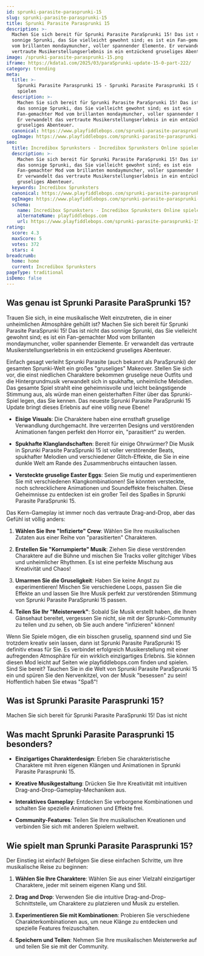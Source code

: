 ```yaml
---
id: sprunki-parasite-parasprunki-15
slug: sprunki-parasite-parasprunki-15
title: Sprunki Parasite Parasprunki 15
description: >-
  Machen Sie sich bereit für Sprunki Parasite ParaSprunki 15! Das ist nicht das
  sonnige Sprunki, das Sie vielleicht gewohnt sind; es ist ein Fan-gemachter Mod
  vom brillanten mondaymuncher, voller spannender Elemente. Er verwandelt das
  vertraute Musikerstellungserlebnis in ein entzückend gruseliges Abenteuer.
image: /sprunki-parasite-parasprunki-15.png
iframe: https://kdata1.com/2025/03/paraSprunki-update-15-0-part-222/
category: trending
meta:
  title: >-
    Sprunki Parasite Parasprunki 15 - Sprunki Parasite Parasprunki 15 Online
    spielen
  description: >-
    Machen Sie sich bereit für Sprunki Parasite ParaSprunki 15! Das ist nicht
    das sonnige Sprunki, das Sie vielleicht gewohnt sind; es ist ein
    Fan-gemachter Mod vom brillanten mondaymuncher, voller spannender Elemente.
    Er verwandelt das vertraute Musikerstellungserlebnis in ein entzückend
    gruseliges Abenteuer.
  canonical: https://www.playfiddlebops.com/sprunki-parasite-parasprunki-15/
  ogImage: https://www.playfiddlebops.com/sprunki-parasite-parasprunki-15.png
seo:
  title: Incredibox Sprunksters - Incredibox Sprunksters Online spielen
  description: >-
    Machen Sie sich bereit für Sprunki Parasite ParaSprunki 15! Das ist nicht
    das sonnige Sprunki, das Sie vielleicht gewohnt sind; es ist ein
    Fan-gemachter Mod vom brillanten mondaymuncher, voller spannender Elemente.
    Er verwandelt das vertraute Musikerstellungserlebnis in ein entzückend
    gruseliges Abenteuer.
  keywords: Incredibox Sprunksters
  canonical: https://www.playfiddlebops.com/sprunki-parasite-parasprunki-15/
  ogImage: https://www.playfiddlebops.com/sprunki-parasite-parasprunki-15.png
  schema:
    name: Incredibox Sprunksters - Incredibox Sprunksters Online spielen
    alternateName: playfiddlebops.com
    url: https://www.playfiddlebops.com/sprunki-parasite-parasprunki-15/
rating:
  score: 4.3
  maxScore: 5
  votes: 372
  stars: 4
breadcrumb:
  home: home
  current: Incredibox Sprunksters
pageType: traditional
isDemo: false
---
```


## Was genau ist Sprunki Parasite ParaSprunki 15?

Trauen Sie sich, in eine musikalische Welt einzutreten, die in einer unheimlichen Atmosphäre gehüllt ist? Machen Sie sich bereit für Sprunki Parasite ParaSprunki 15! Das ist nicht das sonnige Sprunki, das Sie vielleicht gewohnt sind; es ist ein Fan-gemachter Mod vom brillanten mondaymuncher, voller spannender Elemente. Er verwandelt das vertraute Musikerstellungserlebnis in ein entzückend gruseliges Abenteuer.

Einfach gesagt verleiht Sprunki Parasite (auch bekannt als ParaSprunki) der gesamten Sprunki-Welt ein großes "gruseliges" Makeover. Stellen Sie sich vor, die einst niedlichen Charaktere bekommen gruselige neue Outfits und die Hintergrundmusik verwandelt sich in spukhafte, unheimliche Melodien. Das gesamte Spiel strahlt eine geheimnisvolle und leicht beängstigende Stimmung aus, als würde man einen geisterhaften Filter über das Sprunki-Spiel legen, das Sie kennen. Das neueste Sprunki Parasite ParaSprunki 15 Update bringt dieses Erlebnis auf eine völlig neue Ebene!

- **Eisige Visuals**: Die Charaktere haben eine ernsthaft gruselige Verwandlung durchgemacht. Ihre verzerrten Designs und verstörenden Animationen fangen perfekt den Horror ein, "parasitiert" zu werden.

- **Spukhafte Klanglandschaften**: Bereit für einige Ohrwürmer? Die Musik in Sprunki Parasite ParaSprunki 15 ist voller verstörender Beats, spukhafter Melodien und verschiedener Glitch-Effekte, die Sie in eine dunkle Welt am Rande des Zusammenbruchs eintauchen lassen.

- **Versteckte gruselige Easter Eggs**: Seien Sie mutig und experimentieren Sie mit verschiedenen Klangkombinationen! Sie könnten versteckte, noch schrecklichere Animationen und Soundeffekte freischalten. Diese Geheimnisse zu entdecken ist ein großer Teil des Spaßes in Sprunki Parasite ParaSprunki 15.

Das Kern-Gameplay ist immer noch das vertraute Drag-and-Drop, aber das Gefühl ist völlig anders:

1. **Wählen Sie Ihre "Infizierte" Crew**: Wählen Sie Ihre musikalischen Zutaten aus einer Reihe von "parasitierten" Charakteren.

1. **Erstellen Sie "Korrumpierte" Musik**: Ziehen Sie diese verstörenden Charaktere auf die Bühne und mischen Sie Tracks voller glitchiger Vibes und unheimlicher Rhythmen. Es ist eine perfekte Mischung aus Kreativität und Chaos!

1. **Umarmen Sie die Gruseligkeit**: Haben Sie keine Angst zu experimentieren! Mischen Sie verschiedene Loops, passen Sie die Effekte an und lassen Sie Ihre Musik perfekt zur verstörenden Stimmung von Sprunki Parasite ParaSprunki 15 passen.

1. **Teilen Sie Ihr "Meisterwerk"**: Sobald Sie Musik erstellt haben, die Ihnen Gänsehaut bereitet, vergessen Sie nicht, sie mit der Sprunki-Community zu teilen und zu sehen, ob Sie auch andere "infizieren" können!

Wenn Sie Spiele mögen, die ein bisschen gruselig, spannend sind und Sie trotzdem kreativ sein lassen, dann ist Sprunki Parasite ParaSprunki 15 definitiv etwas für Sie. Es verbindet erfolgreich Musikerstellung mit einer aufregenden Atmosphäre für ein wirklich einzigartiges Erlebnis. Sie können diesen Mod leicht auf Seiten wie playfiddlebops.com finden und spielen. Sind Sie bereit? Tauchen Sie in die Welt von Sprunki Parasite ParaSprunki 15 ein und spüren Sie den Nervenkitzel, von der Musik "besessen" zu sein! Hoffentlich haben Sie etwas "Spaß"!

## Was ist Sprunki Parasite Parasprunki 15?

Machen Sie sich bereit für Sprunki Parasite ParaSprunki 15! Das ist nicht

## Was macht Sprunki Parasite Parasprunki 15 besonders?

- **Einzigartiges Charakterdesign**: Erleben Sie charakteristische Charaktere mit ihren eigenen Klängen und Animationen in Sprunki Parasite Parasprunki 15.

- **Kreative Musikgestaltung**: Drücken Sie Ihre Kreativität mit intuitiven Drag-and-Drop-Gameplay-Mechaniken aus.

- **Interaktives Gameplay**: Entdecken Sie verborgene Kombinationen und schalten Sie spezielle Animationen und Effekte frei.

- **Community-Features**: Teilen Sie Ihre musikalischen Kreationen und verbinden Sie sich mit anderen Spielern weltweit.

## Wie spielt man Sprunki Parasite Parasprunki 15?

Der Einstieg ist einfach! Befolgen Sie diese einfachen Schritte, um Ihre musikalische Reise zu beginnen:

1. **Wählen Sie Ihre Charaktere**: Wählen Sie aus einer Vielzahl einzigartiger Charaktere, jeder mit seinem eigenen Klang und Stil.

1. **Drag and Drop**: Verwenden Sie die intuitive Drag-and-Drop-Schnittstelle, um Charaktere zu platzieren und Musik zu erstellen.

1. **Experimentieren Sie mit Kombinationen**: Probieren Sie verschiedene Charakterkombinationen aus, um neue Klänge zu entdecken und spezielle Features freizuschalten.

1. **Speichern und Teilen**: Nehmen Sie Ihre musikalischen Meisterwerke auf und teilen Sie sie mit der Community.